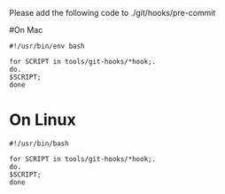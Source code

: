 Please add the following code to ./git/hooks/pre-commit

#On Mac
```
#!/usr/bin/env bash

for SCRIPT in tools/git-hooks/*hook;.
do.
$SCRIPT;
done
```

# On Linux
```
#!/usr/bin/bash

for SCRIPT in tools/git-hooks/*hook;.
do.
$SCRIPT;
done
```